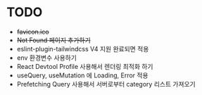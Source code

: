 # TODO
- ~~favicon.ico~~  
- ~~Not Found 페이지 추가하기~~
- eslint-plugin-tailwindcss V4 지원 완료되면 적용  
- env 환경변수 사용하기 
- React Devtool Profile 사용해서 렌더링 최적화 하기
- useQuery, useMutation 에 Loading, Error 적용
- Prefetching Query 사용해서 서버로부터 category 리스트 가져오기
